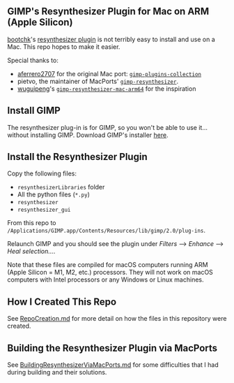 ## GIMP's Resynthesizer Plugin for Mac on ARM (Apple Silicon)
[bootchk](https://github.com/bootchk)'s [resynthesizer plugin](https://github.com/bootchk/resynthesizer) is not terribly easy to install and use on a Mac. This repo hopes to make it easier.

Special thanks to:
- [aferrero2707](https://github.com/aferrero2707) for the original Mac port: [`gimp-plugins-collection`](https://github.com/aferrero2707/gimp-plugins-collection)
- pietvo, the maintainer of MacPorts' [`gimp-resynthesizer`](https://ports.macports.org/port/gimp-resynthesizer/).
- [wuguipeng](https://github.com/wuguipeng)'s [`gimp-resynthesizer-mac-arm64`](https://github.com/wuguipeng/gimp-resynthesizer-mac-arm64) for the inspiration

## Install GIMP
The resynthesizer plug-in is for GIMP, so you won't be able to use it... without installing GIMP. Download GIMP's installer [here](https://www.gimp.org/downloads/).

## Install the Resynthesizer Plugin
Copy the following files:
- `resynthesizerLibraries` folder
- All the python files (`*.py`)
- `resynthesizer`
- `resynthesizer_gui`

From this repo to `/Applications/GIMP.app/Contents/Resources/lib/gimp/2.0/plug-ins`.

Relaunch GIMP and you should see the plugin under *Filters* --> *Enhance* --> *Heal selection...*.

Note that these files are compiled for macOS computers running ARM (Apple Silicon = M1, M2, etc.) processors. They will not work on macOS computers with Intel processors or any Windows or Linux machines.

## How I Created This Repo
See [RepoCreation.md](/RepoCreation.md) for more detail on how the files in this repository were created.

## Building the Resynthesizer Plugin via MacPorts
See [BuildingResynthesizerViaMacPorts.md](/BuildingResynthesizerViaMacPorts.md) for some difficulties that I had during building and their solutions.
